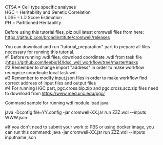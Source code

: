 CTSA = Cell type specific analyses  
HGC = Heritability and Genetic Correlation  
LDSE = LD Score Estimation  
PH = Partitioned Heritability  

Before using this tutorial files, plz pull latest cromwell files from here: https://github.com/broadinstitute/cromwell/releases 

You can download and run "tutorial_preparation" part to prepare all files necessary for running this tutorial.  
#1 Before running .wdl files, download coordinate .wdl from task file :https://github.com/leebio14/ldsc_wdl_workflow/tree/master/tasks   
#2 Remember to change import "address" in order to make workflow recognize coordinate local task.wdl.  
#3 Remember to modify input.json files in order to make workflow find correct address of input files and output files  
#4 For running HGC part, pgc.cross.bip.zip and pgc.cross.scz.zip files need to download from https://www.med.unc.edu/pgc/   

Command sample for running wdl
module load java

java -Dconfig.file=YY.config -jar cromwell-XX.jar run ZZZ.wdl --inputs WWW.json

#If you don't need to submit your work to PBS or using docker image, you can run this command:
java -jar cromwell-XX.jar run ZZZ.wdl --inputs inputname.json


